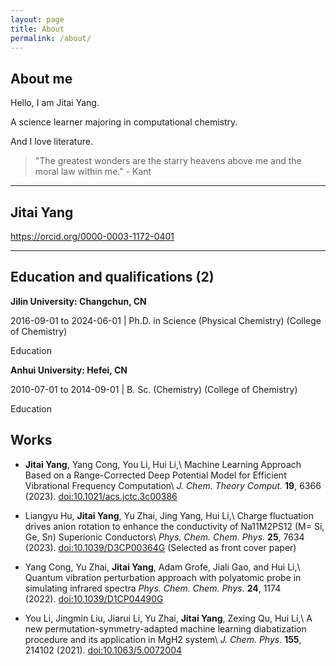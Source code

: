 ```yaml
---
layout: page
title: About
permalink: /about/
---
```


## About me
Hello, I am Jitai Yang.

A science learner majoring in computational chemistry.

And I love literature.
> "The greatest wonders are the starry heavens above me and the moral law within me."  - Kant
----
## Jitai Yang  
https://orcid.org/0000-0003-1172-0401

----

Education and qualifications (2)
----
**Jilin University: Changchun, CN**

2016-09-01 to 2024-06-01 | Ph.D. in Science (Physical Chemistry) (College of Chemistry)

Education

**Anhui University: Hefei, CN**

2010-07-01 to 2014-09-01 | B. Sc. (Chemistry) (College of Chemistry)

Education
 
Works
----
- **Jitai Yang**, Yang Cong, You Li, Hui Li,\\
Machine Learning Approach Based on a Range-Corrected Deep Potential Model for Efficient Vibrational Frequency Computation\\
_J. Chem. Theory Comput._ **19**, 6366 (2023). [doi:10.1021/acs.jctc.3c00386](https://doi.org/10.1021/acs.jctc.3c00386)

- Liangyu Hu, **Jitai Yang**, Yu Zhai, Jing Yang, Hui Li,\\
Charge fluctuation drives anion rotation to enhance the conductivity of Na11M2PS12 (M= Si, Ge, Sn) Superionic Conductors\\
_Phys. Chem. Chem. Phys._ **25**, 7634 (2023). [doi:10.1039/D3CP00364G](https://doi.org/10.1039/D3CP00364G) (Selected as front cover paper)
- Yang Cong, Yu Zhai, **Jitai Yang**, Adam Grofe, Jiali Gao, and Hui Li,\\
  Quantum vibration perturbation approach with polyatomic probe in simulating infrared spectra
  _Phys. Chem. Chem. Phys._ **24**, 1174 (2022). [doi:10.1039/D1CP04490G](https://doi.org/10.1039/D1CP04490G)
- You Li, Jingmin Liu, Jiarui Li, Yu Zhai, **Jitai Yang**, Zexing Qu, Hui Li,\\
    A new permutation-symmetry-adapted machine learning diabatization procedure and its application in MgH2 system\\
    _J. Chem. Phys._ **155**, 214102 (2021). [doi:10.1063/5.0072004](https://doi.org/10.1063/5.0072004)
